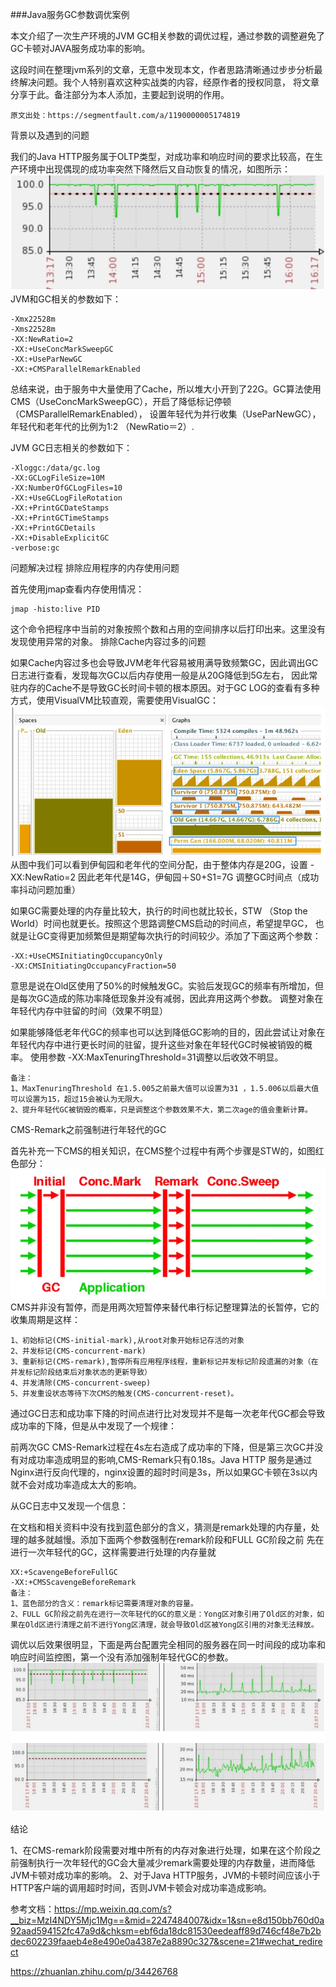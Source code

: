 ###Java服务GC参数调优案例

本文介绍了一次生产环境的JVM GC相关参数的调优过程，通过参数的调整避免了GC卡顿对JAVA服务成功率的影响。

这段时间在整理jvm系列的文章，无意中发现本文，作者思路清晰通过步步分析最终解决问题。我个人特别喜欢这种实战类的内容，经原作者的授权同意，
将文章分享于此。备注部分为本人添加，主要起到说明的作用。
```text
原文出处：https://segmentfault.com/a/1190000005174819
```

背景以及遇到的问题

我们的Java HTTP服务属于OLTP类型，对成功率和响应时间的要求比较高，在生产环境中出现偶现的成功率突然下降然后又自动恢复的情况，如图所示：       
![avatar](../imags/JVM/jvm-37.png)      
JVM和GC相关的参数如下：
```text
-Xmx22528m
-Xms22528m
-XX:NewRatio=2
-XX:+UseConcMarkSweepGC
-XX:+UseParNewGC
-XX:+CMSParallelRemarkEnabled
```

总结来说，由于服务中大量使用了Cache，所以堆大小开到了22G。GC算法使用CMS（UseConcMarkSweepGC），开启了降低标记停顿（CMSParallelRemarkEnabled），
设置年轻代为并行收集（UseParNewGC），年轻代和老年代的比例为1:2 （NewRatio＝2）.

JVM GC日志相关的参数如下：
```text
-Xloggc:/data/gc.log
-XX:GCLogFileSize=10M
-XX:NumberOfGCLogFiles=10
-XX:+UseGCLogFileRotation
-XX:+PrintGCDateStamps
-XX:+PrintGCTimeStamps
-XX:+PrintGCDetails
-XX:+DisableExplicitGC
-verbose:gc
```

问题解决过程
排除应用程序的内存使用问题

首先使用jmap查看内存使用情况：
```text
jmap -histo:live PID
```

这个命令把程序中当前的对象按照个数和占用的空间排序以后打印出来。这里没有发现使用异常的对象。
排除Cache内容过多的问题

如果Cache内容过多也会导致JVM老年代容易被用满导致频繁GC，因此调出GC日志进行查看，发现每次GC以后内存使用一般是从20G降低到5G左右，
因此常驻内存的Cache不是导致GC长时间卡顿的根本原因。对于GC LOG的查看有多种方式，使用VisualVM比较直观，需要使用VisualGC：      
![avatar](../imags/JVM/jvm-38.png)      
从图中我们可以看到伊甸园和老年代的空间分配，由于整体内存是20G，设置 -XX:NewRatio=2 因此老年代是14G，伊甸园＋S0+S1=7G
调整GC时间点（成功率抖动问题加重）

如果GC需要处理的内存量比较大，执行的时间也就比较长，STW （Stop the World）时间也就更长。按照这个思路调整CMS启动的时间点，希望提早GC，
也就是让GC变得更加频繁但是期望每次执行的时间较少。添加了下面这两个参数：
```text
-XX:+UseCMSInitiatingOccupancyOnly
-XX:CMSInitiatingOccupancyFraction=50
```

意思是说在Old区使用了50%的时候触发GC。实验后发现GC的频率有所增加，但是每次GC造成的陈功率降低现象并没有减弱，因此弃用这两个参数。
调整对象在年轻代内存中驻留的时间（效果不明显）

如果能够降低老年代GC的频率也可以达到降低GC影响的目的，因此尝试让对象在年轻代内存中进行更长时间的驻留，提升这些对象在年轻代GC时候被销毁的概率。
使用参数 -XX:MaxTenuringThreshold=31调整以后收效不明显。
```text
备注：
1、MaxTenuringThreshold 在1.5.005之前最大值可以设置为31 ，1.5.006以后最大值可以设置为15，超过15会被认为无限大。
2、提升年轻代GC被销毁的概率，只是调整这个参数效果不大，第二次age的值会重新计算。
```

CMS-Remark之前强制进行年轻代的GC

首先补充一下CMS的相关知识，在CMS整个过程中有两个步骤是STW的，如图红色部分：      
![avatar](../imags/JVM/jvm-39.png)          
CMS并非没有暂停，而是用两次短暂停来替代串行标记整理算法的长暂停，它的收集周期是这样：
```text
1、初始标记(CMS-initial-mark),从root对象开始标记存活的对象
2、并发标记(CMS-concurrent-mark)
3、重新标记(CMS-remark),暂停所有应用程序线程，重新标记并发标记阶段遗漏的对象（在并发标记阶段结束后对象状态的更新导致）
4、并发清除(CMS-concurrent-sweep)
5、并发重设状态等待下次CMS的触发(CMS-concurrent-reset)。
```

通过GC日志和成功率下降的时间点进行比对发现并不是每一次老年代GC都会导致成功率的下降，但是从中发现了一个规律：

前两次GC CMS-Remark过程在4s左右造成了成功率的下降，但是第三次GC并没有对成功率造成明显的影响,CMS-Remark只有0.18s。Java HTTP 
服务是通过Nginx进行反向代理的，nginx设置的超时时间是3s，所以如果GC卡顿在3s以内就不会对成功率造成太大的影响。

从GC日志中又发现一个信息：

在文档和相关资料中没有找到蓝色部分的含义，猜测是remark处理的内存量，处理的越多就越慢。添加下面两个参数强制在remark阶段和FULL GC阶段之前
先在进行一次年轻代的GC，这样需要进行处理的内存量就
```text
XX:+ScavengeBeforeFullGC 
-XX:+CMSScavengeBeforeRemark
备注：
1、蓝色部分的含义：remark标记需要清理对象的容量。
2、FULL GC阶段之前先在进行一次年轻代的GC的意义是：Yong区对象引用了Old区的对象，如果在Old区进行清理之前不进行Yong区清理，就会导致Old区被Yong区引用的对象无法释放。
```
   
调优以后效果很明显，下面是两台配置完全相同的服务器在同一时间段的成功率和响应时间监控图，第一个没有添加强制年轻代GC的参数。      
![avatar](../imags/JVM/jvm-40.png)          

结论

1、在CMS-remark阶段需要对堆中所有的内存对象进行处理，如果在这个阶段之前强制执行一次年轻代的GC会大量减少remark需要处理的内存数量，进而降低JVM卡顿对成功率的影响。
2、对于Java HTTP服务，JVM的卡顿时间应该小于HTTP客户端的调用超时时间，否则JVM卡顿会对成功率造成影响。


参考文档：https://mp.weixin.qq.com/s?__biz=MzI4NDY5Mjc1Mg==&mid=2247484007&idx=1&sn=e8d150bb760d0a92aad594152fc47a9d&chksm=ebf6da18dc81530eedeaff89d746cf48e7b2bdec602239faaeb4e8e490e0a4387e2a8890c327&scene=21#wechat_redirect

https://zhuanlan.zhihu.com/p/34426768